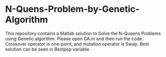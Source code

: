 # N-Quens-Problem-by-Genetic-Algorithm
This repository contains a Matlab solution to Solve the N-Queens Problems using Genetic algorithm. 
Please open GA.m and then run the code.
Crossover operator is one-point, and 
mutation operator is Swap.
Best solution can be seen in Bestpop variable
